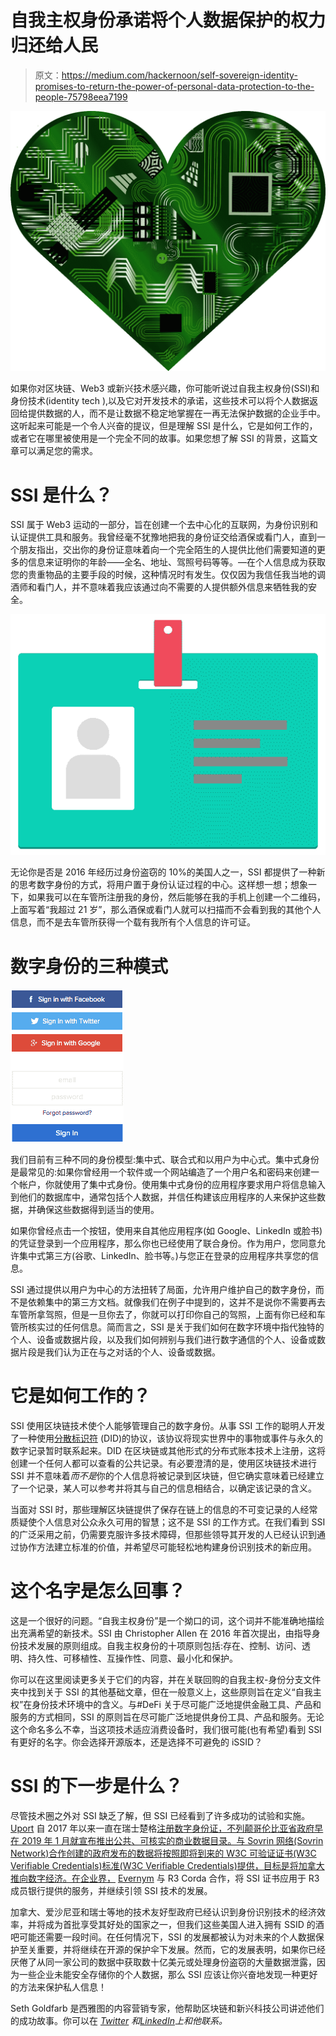 # 自我主权身份承诺将个人数据保护的权力归还给人民

> 原文：<https://medium.com/hackernoon/self-sovereign-identity-promises-to-return-the-power-of-personal-data-protection-to-the-people-75798eea7199>

![](img/1bb71547b2d4a55e7f46f188b3219ad4.png)

如果你对区块链、Web3 或新兴技术感兴趣，你可能听说过自我主权身份(SSI)和身份技术(identity tech ),以及它对开发技术的承诺，这些技术可以将个人数据返回给提供数据的人，而不是让数据不稳定地掌握在一再无法保护数据的企业手中。这听起来可能是一个令人兴奋的提议，但是理解 SSI 是什么，它是如何工作的，或者它在哪里被使用是一个完全不同的故事。如果您想了解 SSI 的背景，这篇文章可以满足您的需求。

# SSI 是什么？

SSI 属于 Web3 运动的一部分，旨在创建一个去中心化的互联网，为身份识别和认证提供工具和服务。我曾经毫不犹豫地把我的身份证交给酒保或看门人，直到一个朋友指出，交出你的身份证意味着向一个完全陌生的人提供比他们需要知道的更多的信息来证明你的年龄——全名、地址、驾照号码等等。—在个人信息成为获取您的贵重物品的主要手段的时候，这种情况时有发生。仅仅因为我信任我当地的调酒师和看门人，并不意味着我应该通过向不需要的人提供额外信息来牺牲我的安全。

![](img/f261ddd140e8f23da299ca2040ce4900.png)

无论你是否是 2016 年经历过身份盗窃的 10%的美国人之一，SSI 都提供了一种新的思考数字身份的方式，将用户置于身份认证过程的中心。这样想一想；想象一下，如果我可以在车管所注册我的身份，然后能够在我的手机上创建一个二维码，上面写着“我超过 21 岁”，那么酒保或看门人就可以扫描而不会看到我的其他个人信息，而不是去车管所获得一个载有我所有个人信息的许可证。

# 数字身份的三种模式

![](img/006dba104f24328953f7e76c59e06192.png)

我们目前有三种不同的身份模型:集中式、联合式和以用户为中心式。集中式身份是最常见的:如果你曾经用一个软件或一个网站编造了一个用户名和密码来创建一个帐户，你就使用了集中式身份。使用集中式身份的应用程序要求用户将信息输入到他们的数据库中，通常包括个人数据，并信任构建该应用程序的人来保护这些数据，并确保这些数据得到适当的使用。

如果你曾经点击一个按钮，使用来自其他应用程序(如 Google、LinkedIn 或脸书)的凭证登录到一个应用程序，那么你也已经使用了联合身份。作为用户，您同意允许集中式第三方(谷歌、LinkedIn、脸书等。)与您正在登录的应用程序共享您的信息。

SSI 通过提供以用户为中心的方法扭转了局面，允许用户维护自己的数字身份，而不是依赖集中的第三方文档。就像我们在例子中提到的，这并不是说你不需要再去车管所拿驾照，但是一旦你去了，你就可以打印你自己的驾照，上面有你已经和车管所核实过的任何信息。简而言之，SSI 是关于我们如何在数字环境中指代独特的个人、设备或数据片段，以及我们如何辨别与我们进行数字通信的个人、设备或数据片段是我们认为正在与之对话的个人、设备或数据。

# 它是如何工作的？

SSI 使用区块链技术使个人能够管理自己的数字身份。从事 SSI 工作的聪明人开发了一种使用[分散标识符](https://ldapwiki.com/wiki/Decentralized%20Identifier) (DID)的协议，该协议将现实世界中的事物或事件与永久的数字记录暂时联系起来。DID 在区块链或其他形式的分布式账本技术上注册，这将创建一个任何人都可以查看的公共记录。有必要澄清的是，使用区块链技术进行 SSI 并不意味着*而不是*你的个人信息将被记录到区块链，但它确实意味着已经建立了一个记录，某人可以参考并将其与自己的信息相结合，以确定该记录的含义。

当面对 SSI 时，那些理解区块链提供了保存在链上的信息的不可变记录的人经常质疑使个人信息对公众永久可用的智慧；这不是 SSI 的工作方式。在我们看到 SSI 的广泛采用之前，仍需要克服许多技术障碍，但那些领导其开发的人已经认识到通过协作方法建立标准的价值，并希望尽可能轻松地构建身份识别技术的新应用。

# 这个名字是怎么回事？

这是一个很好的问题。“自我主权身份”是一个拗口的词，这个词并不能准确地描绘出充满希望的新技术。SSI 由 Christopher Allen 在 2016 年首次提出，由指导身份技术发展的原则组成。自我主权身份的十项原则包括:存在、控制、访问、透明、持久性、可移植性、互操作性、同意、最小化和保护。

你可以在这里阅读更多关于它们的内容，并在关联回购的自我主权-身份分支文件夹中找到关于 SSI 的其他基础文章，但在一般意义上，这些原则旨在定义“自我主权”在身份技术环境中的含义。与#DeFi 关于尽可能广泛地提供金融工具、产品和服务的方式相同，SSI 的原则旨在尽可能广泛地提供身份工具、产品和服务。无论这个命名多么不幸，当这项技术适应消费设备时，我们很可能(也有希望)看到 SSI 有更好的名字。你会选择开源版本，还是选择不可避免的 iSSID？

# SSI 的下一步是什么？

尽管技术圈之外对 SSI 缺乏了解，但 SSI 已经看到了许多成功的试验和实施。 [Uport](https://www.uport.me/) 自 2017 年以来一直在瑞士楚格[注册数字身份证，不列颠哥伦比亚省政府早在 2019 年 1 月就宣布推出公共、可核实的商业数据目录。与 Sovrin 网络(Sovrin Network)合作创建的政府发布的数据将按照即将到来的 W3C 可验证证书(W3C Verifiable Credentials)标准(W3C Verifiable Credentials)提供，目标是将加拿大推向数字经济。在企业界，](/uport/first-official-registration-of-a-zug-citizen-on-ethereum-3554b5c2c238) [Evernym](https://www.evernym.com/) 与 R3 Corda 合作，将 SSI 证书应用于 R3 成员银行提供的服务，并继续引领 SSI 技术的发展。

加拿大、爱沙尼亚和瑞士等地的技术友好型政府已经认识到身份识别技术的经济效率，并将成为首批享受其好处的国家之一，但我们这些美国人进入拥有 SSID 的酒吧可能还需要一段时间。在任何情况下，SSI 的发展都被认为对未来的个人数据保护至关重要，并将继续在开源的保护伞下发展。然而，它的发展表明，如果你已经厌倦了从同一家公司的数据中获取数十亿美元或处理身份盗窃的大量数据泄露，因为一些企业未能安全存储你的个人数据，那么 SSI 应该让你兴奋地发现一种更好的方法来保护私人信息！

Seth Goldfarb 是西雅图的内容营销专家，他帮助区块链和新兴科技公司讲述他们的成功故事。你可以在 [*Twitter*](https://twitter.com/GoldenChaosGod) *和*[*LinkedIn*](https://www.linkedin.com/in/asethgoldfarb/)*上和他联系。*